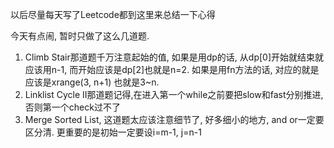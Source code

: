 以后尽量每天写了Leetcode都到这里来总结一下心得

今天有点闹, 暂时只做了这么几道题.

1. Climb Stair那道题千万注意起始的值, 如果是用dp的话, 从dp[0]开始就结束就应该用n-1, 而开始应该是dp[2]也就是n=2. 如果是用fn方法的话, 对应的就是应该是xrange(3, n+1) 也就是3~n.
2. Linklist Cycle II那道题记得,在进入第一个while之前要把slow和fast分别推进, 否则第一个check过不了
3. Merge Sorted List, 这道题太应该注意细节了, 好多细小的地方, and or一定要区分清. 更重要的是初始一定要设i=m-1, j=n-1
